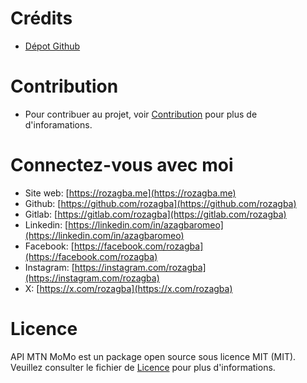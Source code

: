 # Crédits

- [Dépot Github](https://github.com/roazaga/apimtnmomo)

# Contribution

- Pour contribuer au projet, voir [Contribution](https://github.com/roazagba/apimtnmomo/blob/main/CONTRIBUTING.md) pour plus de d'inforamations.

# Connectez-vous avec moi

- Site web: [https://rozagba.me](https://rozagba.me)
- Github: [https://github.com/rozagba](https://github.com/rozagba)
- Gitlab: [https://gitlab.com/rozagba](https://gitlab.com/rozagba)
- Linkedin: [https://linkedin.com/in/azagbaromeo](https://linkedin.com/in/azagbaromeo)
- Facebook: [https://facebook.com/rozagba](https://facebook.com/rozagba)
- Instagram: [https://instagram.com/rozagba](https://instagram.com/rozagba)
- X: [https://x.com/rozagba](https://x.com/rozagba)

# Licence

API MTN MoMo est un package open source sous licence MIT (MIT). Veuillez consulter le fichier de [Licence](https://github.com/roazagba/apimtnmomo/blob/main/LICENSE.md) pour plus d'informations.
